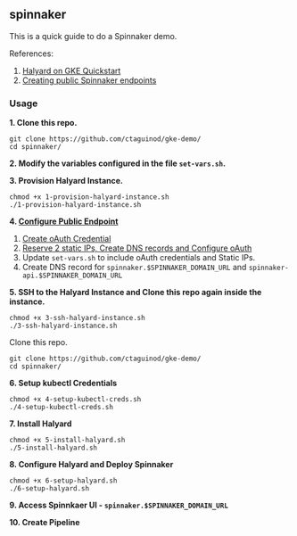 ## spinnaker

This is a quick guide to do a Spinnaker demo.  

References:  
1. [Halyard on GKE Quickstart](https://www.spinnaker.io/setup/quickstart/halyard-gke/)
2. [Creating public Spinnaker endpoints](https://www.spinnaker.io/setup/quickstart/halyard-gke-public/#part-2-creating-public-spinnaker-endpoints)

### Usage

**1. Clone this repo.**  
```
git clone https://github.com/ctaguinod/gke-demo/
cd spinnaker/
```

**2. Modify the variables configured in the file `set-vars.sh`.**  

**3. Provision Halyard Instance.**  
```
chmod +x 1-provision-halyard-instance.sh
./1-provision-halyard-instance.sh
```

**4. [Configure Public Endpoint](https://www.spinnaker.io/setup/quickstart/halyard-gke-public/#part-2-creating-public-spinnaker-endpoints)**  
1. [Create oAuth Credential](https://www.spinnaker.io/setup/quickstart/halyard-gke-public/#part-1-configuring-authentication)  
2. [Reserve 2 static IPs, Create DNS records and Configure oAuth](https://www.spinnaker.io/setup/quickstart/halyard-gke-public/#part-2-creating-public-spinnaker-endpoints)  
3. Update `set-vars.sh` to include oAuth credentials and Static IPs.  
4. Create DNS record for `spinnaker.$SPINNAKER_DOMAIN_URL` and `spinnaker-api.$SPINNAKER_DOMAIN_URL`  

**5. SSH to the Halyard Instance and Clone this repo again inside the instance.**
```
chmod +x 3-ssh-halyard-instance.sh
./3-ssh-halyard-instance.sh
```
Clone this repo.  
```
git clone https://github.com/ctaguinod/gke-demo/
cd spinnaker/
```

**6. Setup kubectl Credentials**
```
chmod +x 4-setup-kubectl-creds.sh
./4-setup-kubectl-creds.sh
```

**7. Install Halyard**
```
chmod +x 5-install-halyard.sh
./5-install-halyard.sh
```

**8. Configure Halyard and Deploy Spinnaker**
```
chmod +x 6-setup-halyard.sh
./6-setup-halyard.sh
```

**9. Access Spinnkaer UI - `spinnaker.$SPINNAKER_DOMAIN_URL`**


**10. Create Pipeline**
```
```
